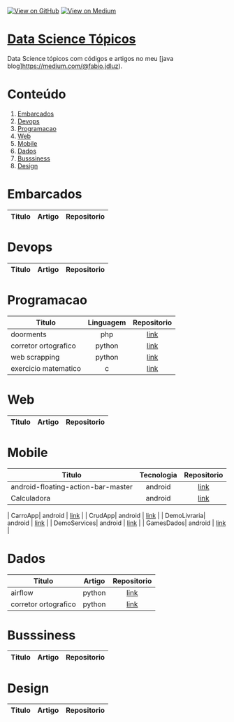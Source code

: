 [![View on GitHub](https://img.shields.io/badge/GitHub-View_on_GitHub-blue?logo=GitHub)](https://github.com/binhojulix/machine-learning)  [![View on Medium](https://img.shields.io/badge/Medium-View%20on%20Medium-red?logo=medium)](https://medium.com/@fabio.jdluz) 
# [Data Science Tópicos](https://github.com/binhojulix/machine-learning)
Data Science tópicos com códigos e artigos no meu [java blog]https://medium.com/@fabio.jdluz). 



# Conteúdo

1.  [Embarcados](#embarcados)
2.  [Devops](#devops)
3.  [Programacao](#programacao)
4.  [Web](#web)
5.  [Mobile](#mobile)
6.  [Dados](#dados)
7.  [Busssiness](#busssiness)
8.  [Design](#design)


# Embarcados
| Titulo        | Artigo           | Repositorio  |
| ------------- |:-------------:| :-----:|


# Devops
| Titulo        | Artigo           | Repositorio  |
| ------------- |:-------------:| :-----:|


# Programacao
| Titulo        | Linguagem           | Repositorio  |
| ------------- |:-------------:| :-----:|
| doorments | php | [link](https://github.com/binhojulix/portfolio/tree/master/programacao/php/doorments) |
| corretor ortografico| python | [link](https://github.com/binhojulix/portfolio/tree/master/programacao/python/corretor-ortografico) |
| web scrapping | python | [link](https://github.com/binhojulix/portfolio/tree/master/programacao/python/web-scrapping-ml) |
| exercicio matematico| c | [link](https://github.com/binhojulix/portfolio/tree/master/programacao/c/ExercicioMatematico) |


# Web
| Titulo        | Artigo           | Repositorio  |
| ------------- |:-------------:| :-----:|

# Mobile
| Titulo        | Tecnologia          | Repositorio  |
| ------------- |:-------------:| :-----:|
| android-floating-action-bar-master| android | [link](https://github.com/binhojulix/portfolio/tree/master/mobile/android-floating-action-bar-master) |
| Calculadora| android | [link](https://github.com/binhojulix/portfolio/tree/master/mobile/android/Calculadora) |

| CarroApp| android | [link](https://github.com/binhojulix/portfolio/tree/master/mobile/android/CarroApp) |
| CrudApp| android | [link](https://github.com/binhojulix/portfolio/tree/master/mobile/android/CrudApp) |
| DemoLivraria| android | [link](https://github.com/binhojulix/portfolio/tree/master/mobile/android/DemoLivraria) |
| DemoServices| android | [link](https://github.com/binhojulix/portfolio/tree/master/mobile/android/DemoServices) |
| GamesDados| android | [link](https://github.com/binhojulix/portfolio/tree/master/mobile/android/GamesDados) |

# Dados
| Titulo        | Artigo           | Repositorio  |
| ------------- |:-------------:| :-----:|
| airflow | python | [link](https://github.com/binhojulix/portfolio/tree/master/dados/airflow/chapter01) |
| corretor ortografico| python | [link](https://github.com/binhojulix/portfolio/tree/master/programacao/python/corretor-ortografico) |


# Busssiness
| Titulo        | Artigo           | Repositorio  |
| ------------- |:-------------:| :-----:|

# Design
| Titulo        | Artigo           | Repositorio  |
| ------------- |:-------------:| :-----:|